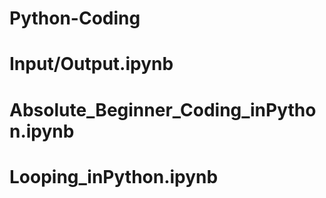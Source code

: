 # Python-Coding

# Input/Output.ipynb

# Absolute_Beginner_Coding_inPython.ipynb

# Looping_inPython.ipynb
